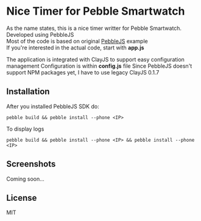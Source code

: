 # Nice Timer for Pebble Smartwatch
As the name states, this is a nice timer writter for Pebble Smartwatch.<br />
Developed using PebbleJS <br />
Most of the code is based on original <a href = 'https://github.com/pebble/pebblejs'>PebbleJS</a> example <br />
If you're interested in the actual code, start with **app.js**

The application is integrated with ClayJS to support easy configuration management
Configuration is within **config.js** file
Since PebbleJS doesn't support NPM packages yet, I have to use legacy ClayJS 0.1.7

## Installation
After you installed PebbleJS SDK do:

```
pebble build && pebble install --phone <IP>
```

To display logs


```
pebble build && pebble install --phone <IP> && pebble install --phone <IP>
```

## Screenshots
Coming soon...

## License 
MIT